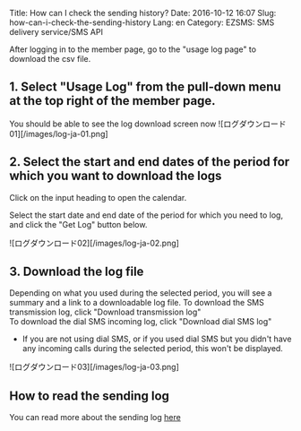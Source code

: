 Title: How can I check the sending history?
Date: 2016-10-12 16:07
Slug: how-can-i-check-the-sending-history
Lang: en
Category: EZSMS: SMS delivery service/SMS API

After logging in to the member page, go to the "usage log page" to download the csv file.

## 1. Select "Usage Log" from the pull-down menu at the top right of the member page.

You should be able to see the log download screen now
![ログダウンロード01][/images/log-ja-01.png]

## 2. Select the start and end dates of the period for which you want to download the logs
Click on the input heading to open the calendar.

Select the start date and end date of the period for which you need to log, and click the "Get Log" button below.

![ログダウンロード02][/images/log-ja-02.png]

## 3. Download the log file
Depending on what you used during the selected period, you will see a summary and a link to a downloadable log file.
To download the SMS transmission log, click "Download transmission log" <br>
To download the dial SMS incoming log, click "Download dial SMS log" <br>
* If you are not using dial SMS, or if you used dial SMS but you didn't have any incoming calls during the selected period, this won't be displayed.

![ログダウンロード03][/images/log-ja-03.png]

## How to read the sending log
You can read more about the sending log [here](https://help.xoxzo.com/ja/ezsms-sms-delivery-service/articles/how-to-read-your-log-file/)
